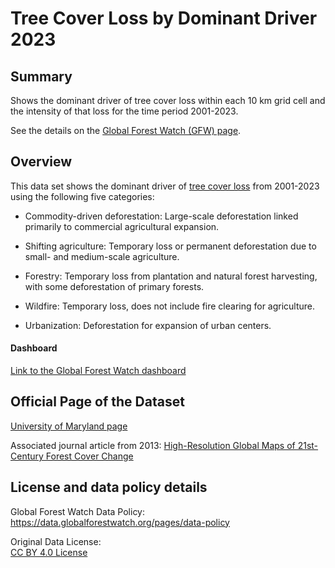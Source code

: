 # Tree Cover Loss by Dominant Driver 2023

## Summary
Shows the dominant driver of tree cover loss within each 10 km grid cell and the intensity of that loss for the time period 2001-2023.

See the details on the [Global Forest Watch (GFW) page](https://data.globalforestwatch.org/documents/ff304784a9f04ac4a45a40f60bae5b26/about).

## Overview
This data set shows the dominant driver of [tree cover loss](https://earthenginepartners.appspot.com/science-2013-global-forest) from 2001-2023 using the following five categories:

* Commodity-driven deforestation: Large-scale deforestation linked primarily to commercial agricultural expansion.

* Shifting agriculture: Temporary loss or permanent deforestation due to small- and medium-scale agriculture.

* Forestry: Temporary loss from plantation and natural forest harvesting, with some deforestation of primary forests.

* Wildfire: Temporary loss, does not include fire clearing for agriculture.

* Urbanization: Deforestation for expansion of urban centers.

#### Dashboard
[Link to the Global Forest Watch dashboard](https://www.globalforestwatch.org/dashboards/global/?location=WyJnbG9iYWwiXQ%3D%3D&map=eyJjYW5Cb3VuZCI6dHJ1ZX0%3D)

## Official Page of the Dataset
[University of Maryland page](https://storage.googleapis.com/earthenginepartners-hansen/GFC-2023-v1.11/download.html)

Associated journal article from 2013:
[High-Resolution Global Maps of 21st-Century Forest Cover Change](https://www.science.org/doi/10.1126/science.1244693)

## License and data policy details

Global Forest Watch Data Policy:
https://data.globalforestwatch.org/pages/data-policy

Original Data License:   
[CC BY 4.0 License](https://creativecommons.org/licenses/by/4.0/)